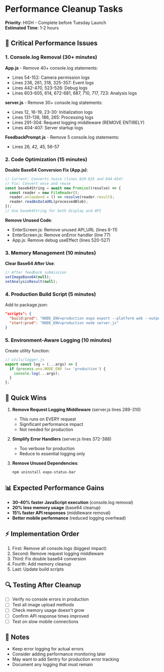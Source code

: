 # Performance Cleanup Tasks

**Priority**: HIGH - Complete before Tuesday Launch  
**Estimated Time**: 1-2 hours

## 🚨 Critical Performance Issues

### 1. Console.log Removal (30+ minutes)

**App.js** - Remove 40+ console.log statements:
- Lines 54-152: Camera permission logs
- Lines 236, 261, 318, 325-357: Event logs
- Lines 442-470, 523-526: Debug logs
- Lines 603-605, 614, 672-681, 687, 710, 717, 723: Analysis logs

**server.js** - Remove 30+ console.log statements:
- Lines 12, 16-19, 23-30: Initialization logs
- Lines 131-138, 186, 265: Processing logs
- Lines 291-304: Request logging middleware (REMOVE ENTIRELY)
- Lines 404-407: Server startup logs

**FeedbackPrompt.js** - Remove 5 console.log statements:
- Lines 26, 42, 45, 56-57

### 2. Code Optimization (15 minutes)

**Double Base64 Conversion Fix (App.js)**:
```javascript
// Current: Converts twice (lines 629-635 and 644-654)
// Fix: Convert once and reuse
const base64String = await new Promise((resolve) => {
  const reader = new FileReader();
  reader.onloadend = () => resolve(reader.result);
  reader.readAsDataURL(processedBlob);
});
// Use base64String for both display and API
```

**Remove Unused Code**:
- EnterScreen.js: Remove unused API_URL (lines 6-11)
- EnterScreen.js: Remove onError handler (line 77)
- App.js: Remove debug useEffect (lines 520-527)

### 3. Memory Management (10 minutes)

**Clear Base64 After Use**:
```javascript
// After feedback submission
setImageBase64(null);
setAnalysisResult(null);
```

### 4. Production Build Script (5 minutes)

Add to package.json:
```json
"scripts": {
  "build:prod": "NODE_ENV=production expo export --platform web --output-dir dist --clear",
  "start:prod": "NODE_ENV=production node server.js"
}
```

### 5. Environment-Aware Logging (10 minutes)

Create utility function:
```javascript
// utils/logger.js
export const log = (...args) => {
  if (process.env.NODE_ENV !== 'production') {
    console.log(...args);
  }
};
```

## 🎯 Quick Wins

1. **Remove Request Logging Middleware** (server.js lines 289-310)
   - This runs on EVERY request
   - Significant performance impact
   - Not needed for production

2. **Simplify Error Handlers** (server.js lines 372-388)
   - Too verbose for production
   - Reduce to essential logging only

3. **Remove Unused Dependencies**:
   ```bash
   npm uninstall expo-status-bar
   ```

## 📊 Expected Performance Gains

- **30-40% faster JavaScript execution** (console.log removal)
- **20% less memory usage** (base64 cleanup)
- **15% faster API responses** (middleware removal)
- **Better mobile performance** (reduced logging overhead)

## ⚡ Implementation Order

1. First: Remove all console.logs (biggest impact)
2. Second: Remove request logging middleware
3. Third: Fix double base64 conversion
4. Fourth: Add memory cleanup
5. Last: Update build scripts

## 🔍 Testing After Cleanup

- [ ] Verify no console errors in production
- [ ] Test all image upload methods
- [ ] Check memory usage doesn't grow
- [ ] Confirm API response times improved
- [ ] Test on slow mobile connections

## 📝 Notes

- Keep error logging for actual errors
- Consider adding performance monitoring later
- May want to add Sentry for production error tracking
- Document any logging that must remain